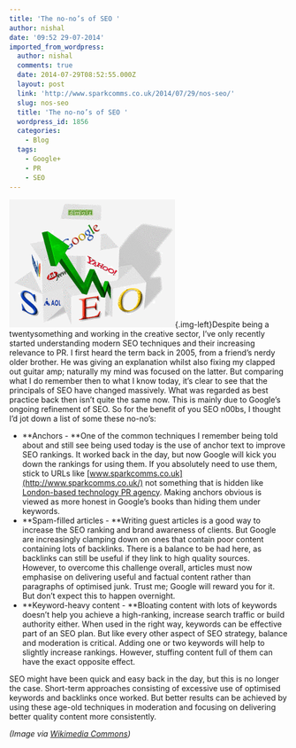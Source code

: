 ```yaml
---
title: 'The no-no’s of SEO '
author: nishal
date: '09:52 29-07-2014'
imported_from_wordpress:
  author: nishal
  comments: true
  date: 2014-07-29T08:52:55.000Z
  layout: post
  link: 'http://www.sparkcomms.co.uk/2014/07/29/nos-seo/'
  slug: nos-seo
  title: 'The no-no’s of SEO '
  wordpress_id: 1856
  categories:
    - Blog
  tags:
    - Google+
    - PR
    - SEO
---
```


![SEO](Seo-blocks-300x231.gif){.img-left}Despite being a twentysomething and working in the creative sector, I’ve only recently started understanding modern SEO techniques and their increasing relevance to PR. I first heard the term back in 2005, from a friend’s nerdy older brother. He was giving an explanation whilst also fixing my clapped out guitar amp; naturally my mind was focused on the latter. But comparing what I do remember then to what I know today, it’s clear to see that the principals of SEO have changed massively. What was regarded as best practice back then isn’t quite the same now. This is mainly due to Google’s ongoing refinement of SEO. So for the benefit of you SEO n00bs, I thought I’d jot down a list of some these no-no’s:

  * **Anchors - **One of the common techniques I remember being told about and still see being used today is the use of anchor text to improve SEO rankings. It worked back in the day, but now Google will kick you down the rankings for using them. If you absolutely need to use them, stick to URLs like [www.sparkcomms.co.uk](http://www.sparkcomms.co.uk/) not something that is hidden like [London-based technology PR agency](http://www.sparkcomms.co.uk/). Making anchors obvious is viewed as more honest in Google’s books than hiding them under keywords.
  * **Spam-filled articles - **Writing guest articles is a good way to increase the SEO ranking and brand awareness of clients. But Google are increasingly clamping down on ones that contain poor content containing lots of backlinks. There is a balance to be had here, as backlinks can still be useful if they link to high quality sources.  However, to overcome this challenge overall, articles must now emphasise on delivering useful and factual content rather than paragraphs of optimised junk. Trust me; Google will reward you for it. But don’t expect this to happen overnight.
  * **Keyword-heavy content - **Bloating content with lots of keywords doesn’t help you achieve a high-ranking, increase search traffic or build authority either. When used in the right way, keywords can be effective part of an SEO plan. But like every other aspect of SEO strategy, balance and moderation is critical. Adding one or two keywords will help to slightly increase rankings. However, stuffing content full of them can have the exact opposite effect.

SEO might have been quick and easy back in the day, but this is no longer the case. Short-term approaches consisting of excessive use of optimised keywords and backlinks once worked. But better results can be achieved by using these age-old techniques in moderation and focusing on delivering better quality content more consistently.

_(Image via [Wikimedia Commons](http://commons.wikimedia.org/wiki/File%3ASeo-blocks.gif))_
